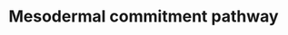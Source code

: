 ---
annotations:
- id: PW:0000004
  parent: regulatory pathway
  type: Pathway Ontology
  value: regulatory pathway
authors:
- Nsalomonis
- MaintBot
- Khanspers
- Mshel016
- Mkutmon
- Elisa
- Egonw
- Marvin M2
- Eweitz
communities: []
description: 'Model depicting mesodermal specification based on the literature and
  highly enriched gene expression profiles via comparison across dozens of independent
  induced and embryonic pluripotent stem cell lines, following differentiation to
  multiple lineages (ectoderm, mesoderm, endoderm, embryoid body). The underlying
  genomic data can be obtained from:  https://www.synapse.org/#!Synapse:syn1773109.  Proteins
  on this pathway have targeted assays available via the [https://assays.cancer.gov/available_assays?wp_id=WP2857
  CPTAC Assay Portal]'
last-edited: 2021-05-27
ndex: 00136c77-8b66-11eb-9e72-0ac135e8bacf
organisms:
- Homo sapiens
redirect_from:
- /index.php/Pathway:WP2857
- /instance/WP2857
revision: null
schema-jsonld:
- '@context': https://schema.org/
  '@id': https://wikipathways.github.io/pathways/WP2857.html
  '@type': Dataset
  creator:
    '@type': Organization
    name: WikiPathways
  description: 'Model depicting mesodermal specification based on the literature and
    highly enriched gene expression profiles via comparison across dozens of independent
    induced and embryonic pluripotent stem cell lines, following differentiation to
    multiple lineages (ectoderm, mesoderm, endoderm, embryoid body). The underlying
    genomic data can be obtained from:  https://www.synapse.org/#!Synapse:syn1773109.  Proteins
    on this pathway have targeted assays available via the [https://assays.cancer.gov/available_assays?wp_id=WP2857
    CPTAC Assay Portal]'
  keywords:
  - ACACA
  - ACVR1
  - ACVR2A
  - ACVR2B
  - ADAM19
  - AEBP2
  - AHDC1
  - AMH
  - ARID5B
  - ARL4A
  - ASCC3
  - ATP8B2
  - AXIN1
  - AXIN2
  - BCORL1
  - BHLHE40
  - BMP4
  - BMP7
  - BMPR1A
  - BMPR2
  - C11orf30
  - C1QBP
  - C2orf44
  - C6orf201
  - C9orf72
  - CCDC6
  - CCDC88A
  - CCND1
  - CEP250
  - CHRD
  - CRTC1
  - CSRP2
  - CTBP2
  - CUL4B
  - DDAH1
  - DIP2A
  - DKK1
  - DLL1
  - DNMT3B
  - ELK4
  - ELP4
  - EOMES
  - EPB41L5
  - EXT1
  - EXT2
  - FGF8
  - FGFR1
  - FOXA1
  - FOXA2
  - FOXC1
  - FOXC2
  - FOXH1
  - FZD4
  - FZD5
  - FZD8
  - GATA3
  - GATA6
  - GDF3
  - GRHL2
  - HAND1
  - HES7
  - HMGA2
  - HNF4A
  - HPRT1
  - HTT
  - INHBA
  - JAK2
  - JARID2
  - KDM6A
  - KLF4
  - KLF5
  - LATS1
  - LEF1
  - LEFTY1
  - LEFTY2
  - MACF1
  - MBTD1
  - MEIS1
  - MIR125B1
  - MIR141-5p
  - MIR200A
  - MIR302C
  - MIR372
  - MIR373
  - MIR375
  - MIR653
  - MIXL1
  - MSGN1
  - MTF2
  - NABP2
  - NANOG
  - NCAPG2
  - NFE2L2
  - NLK
  - NODAL
  - NOG
  - PARP8
  - PAX6
  - PBX1
  - PBX3
  - PHF6
  - PIAS1
  - PITX2
  - PLCH1
  - POU5F1
  - PPP2CA
  - PRKACA
  - PRKAR1A
  - RARB
  - RARG
  - RGS10
  - RPL38
  - SCHIP1
  - SESN1
  - SETD2
  - SLC2A12
  - SMAD1
  - SMAD2
  - SMAD3
  - SMAD4
  - SMAD6
  - SNAI1
  - SOX17
  - SOX2
  - SOX21
  - SRF
  - T
  - TBX1
  - TBX3
  - TBX6
  - TCF4
  - TCF7L1
  - TEAD1
  - TEAD2
  - TET1
  - TOX
  - TOX3
  - TRERF1
  - TRIM28
  - TRIM5
  - TRIM71
  - TWSG1
  - UBR5
  - VAV3
  - WDFY2
  - WDHD1
  - WNT3
  - WNT3A
  - YAP1
  - ZFHX4
  - ZIC2
  - ZIC3
  - ZIC5
  - ZNF281
  - ZNF462
  license: CC0
  name: Mesodermal commitment pathway
seo: CreativeWork
title: Mesodermal commitment pathway
wpid: WP2857
---